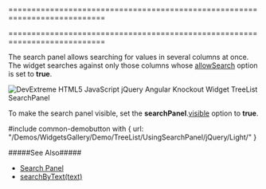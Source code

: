 ===========================================================================
<!--handmade--><!--/handmade-->
<!--merge--><!--/merge-->
===========================================================================

<!--fullDescription-->
The search panel allows searching for values in several columns at once. The widget searches against only those columns whose [allowSearch]({basewidgetpath}/Configuration/columns/#allowSearch) option is set to **true**.

![DevExtreme HTML5 JavaScript jQuery Angular Knockout Widget TreeList SearchPanel](/Content/images/doc/19_2/treelist/visual_elements/search_panel.png)

To make the search panel visible, set the **searchPanel**.[visible]({basewidgetpath}/Configuration/searchPanel/#visible) option to **true**.

#include common-demobutton with {
    url: "/Demos/WidgetsGallery/Demo/TreeList/UsingSearchPanel/jQuery/Light/"
}

#####See Also#####
- [Search Panel](/Documentation/Guide/Widgets/TreeList/Filtering_and_Searching/#Search_Panel)
- [searchByText(text)]({basewidgetpath}/Methods/#searchByTexttext)
<!--/fullDescription-->
